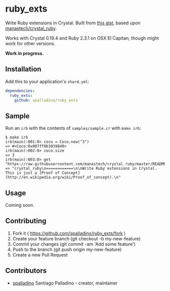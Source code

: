 # ruby_exts

Write Ruby extensions in Crystal. Built from [this gist](https://gist.github.com/spalladino/10c829db3191a89a8ba73bb001d3c921), based upon [manastech/crystal_ruby](https://github.com/manastech/crystal_ruby).

Works with Crystal 0.19.4 and Ruby 2.3.1 on OSX El Capitan, though might work for other versions.

**Work in progress.**

## Installation

Add this to your application's `shard.yml`:

```yaml
dependencies:
  ruby_exts:
    github: spalladino/ruby_exts
```

## Sample

Run an `irb` with the contents of `samples/sample.cr` with `make irb`:

```crystal
$ make irb
irb(main):001:0> coco = Coco.new("3")
=> #<Coco:0x007ff0b3039840>
irb(main):002:0> coco.size
=> 3
irb(main):003:0> get "https://raw.githubusercontent.com/manastech/crystal_ruby/master/README.md"
=> "crystal_ruby\n============\n\nWrite Ruby extensions in Crystal. This is just a [Proof of Concept](http://en.wikipedia.org/wiki/Proof_of_concept).\n"
```

## Usage

Coming soon.

## Contributing

1. Fork it ( https://github.com/spalladino/ruby_exts/fork )
2. Create your feature branch (git checkout -b my-new-feature)
3. Commit your changes (git commit -am 'Add some feature')
4. Push to the branch (git push origin my-new-feature)
5. Create a new Pull Request

## Contributors

- [spalladino](https://github.com/spalladino) Santiago Palladino - creator, maintainer
